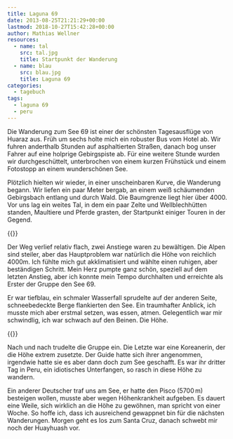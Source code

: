 ```yaml
---
title: Laguna 69
date: 2013-08-25T21:21:29+00:00
lastmod: 2018-10-27T15:42:28+00:00
author: Mathias Wellner
resources:
  - name: tal
    src: tal.jpg
    title: Startpunkt der Wanderung
  - name: blau
    src: blau.jpg
    title: Laguna 69
categories:
  - tagebuch
tags:
  - laguna 69
  - peru
---
```

Die Wanderung zum See 69 ist einer der schönsten Tagesausflüge von Huaraz aus. Früh um sechs holte mich ein robuster Bus vom Hotel ab. Wir fuhren anderthalb Stunden auf asphaltierten Straßen, danach bog unser Fahrer auf eine holprige Gebirgspiste ab. Für eine weitere Stunde wurden wir durchgeschüttelt, unterbrochen von einem kurzen Frühstück und einem Fotostopp an einem wunderschönen See. 
<!--more-->

Plötzlich hielten wir wieder, in einer unscheinbaren Kurve, die Wanderung begann. Wir liefen ein paar Meter bergab, an einem weiß schäumenden Gebirgsbach entlang und durch Wald. Die Baumgrenze liegt hier über 4000. Vor uns lag ein weites Tal, in dem ein paar Zelte und Wellblechhütten standen, Maultiere und Pferde grasten, der Startpunkt einiger Touren in der Gegend. 

{{<responsive-image name="tal">}}

Der Weg verlief relativ flach, zwei Anstiege waren zu bewältigen. Die Alpen sind steiler, aber das Hauptproblem war natürlich die Höhe von reichlich 4000m. Ich fühlte mich gut akklimatisiert und wählte einen ruhigen, aber beständigen Schritt. Mein Herz pumpte ganz schön, speziell auf dem letzten Anstieg, aber ich konnte mein Tempo durchhalten und erreichte als Erster der Gruppe den See 69.

Er war tiefblau, ein schmaler Wasserfall sprudelte auf der anderen Seite, schneebedeckte Berge flankierten den See. Ein traumhafter Anblick, ich musste mich aber erstmal setzen, was essen, atmen. Gelegentlich war mir schwindlig, ich war schwach auf den Beinen. Die Höhe. 

{{<responsive-image name="blau">}}

Nach und nach trudelte die Gruppe ein. Die Letzte war eine Koreanerin, der die Höhe extrem zusetzte. Der Guide hatte sich ihrer angenommen, irgendwie hatte sie es aber dann doch zum See geschafft. Es war ihr dritter Tag in Peru, ein idiotisches Unterfangen, so rasch in diese Höhe zu wandern.

Ein anderer Deutscher traf uns am See, er hatte den Pisco (5700&thinsp;m) besteigen wollen, musste aber wegen Höhenkrankheit aufgeben. Es dauert eine Weile, sich wirklich an die Höhe zu gewöhnen, man spricht von einer Woche. So hoffe ich, dass ich ausreichend gewappnet bin für die nächsten Wanderungen. Morgen geht es los zum Santa Cruz, danach schwebt mir noch der Huayhuash vor.